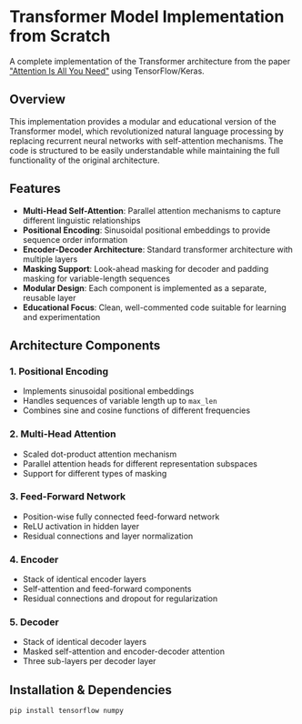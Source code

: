 # Transformer Model Implementation from Scratch

A complete implementation of the Transformer architecture from the paper ["Attention Is All You Need"](https://arxiv.org/abs/1706.03762) using TensorFlow/Keras.

## Overview

This implementation provides a modular and educational version of the Transformer model, which revolutionized natural language processing by replacing recurrent neural networks with self-attention mechanisms. The code is structured to be easily understandable while maintaining the full functionality of the original architecture.

## Features

- **Multi-Head Self-Attention**: Parallel attention mechanisms to capture different linguistic relationships
- **Positional Encoding**: Sinusoidal positional embeddings to provide sequence order information
- **Encoder-Decoder Architecture**: Standard transformer architecture with multiple layers
- **Masking Support**: Look-ahead masking for decoder and padding masking for variable-length sequences
- **Modular Design**: Each component is implemented as a separate, reusable layer
- **Educational Focus**: Clean, well-commented code suitable for learning and experimentation

## Architecture Components

### 1. Positional Encoding
- Implements sinusoidal positional embeddings
- Handles sequences of variable length up to `max_len`
- Combines sine and cosine functions of different frequencies

### 2. Multi-Head Attention
- Scaled dot-product attention mechanism
- Parallel attention heads for different representation subspaces
- Support for different types of masking

### 3. Feed-Forward Network
- Position-wise fully connected feed-forward network
- ReLU activation in hidden layer
- Residual connections and layer normalization

### 4. Encoder
- Stack of identical encoder layers
- Self-attention and feed-forward components
- Residual connections and dropout for regularization

### 5. Decoder
- Stack of identical decoder layers
- Masked self-attention and encoder-decoder attention
- Three sub-layers per decoder layer

## Installation & Dependencies

```bash
pip install tensorflow numpy
